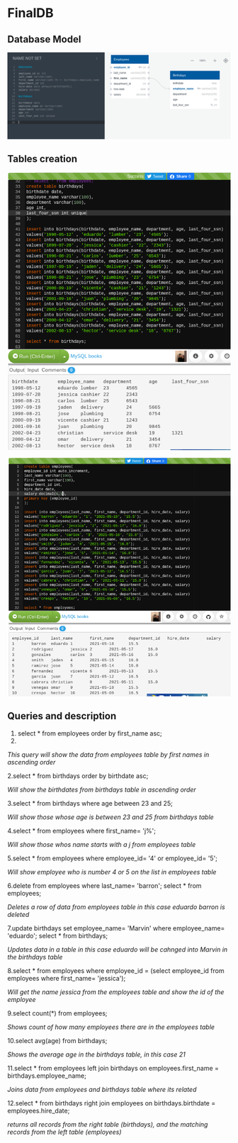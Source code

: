 # FinalDB

## Database Model
![DataBase Model](/images/database.png)

## Tables creation
![Tables](/images/birthdaytable.png)

![Tables](/images/employeestable.png)

## Queries and description

1. select * from employees order by first_name asc;
2. 
*This query will show the data from employees table by first names in ascending order*

2.select * from birthdays order by birthdate asc;

*Will show the birthdates from birthdays table in ascending order*

3.select * from birthdays where age between 23 and 25;

*Will show those whose age is between 23 and 25 from birthdays table*

4.select * from employees where first_name= 'j%';

*Will show those whos name starts with a j from employees table*

5.select * from employees where employee_id= '4' or employee_id= '5';

*Will show employee who is number 4 or 5 on the list in employees table*

6.delete from employees where last_name= 'barron';
select * from employees;

*Deletes a row of data from employees table in this case eduardo barron is deleted*

7.update birthdays set employee_name= 'Marvin' where employee_name= 'eduardo';
select * from birthdays;

*Updates data in a table in this case eduardo will be cahnged into Marvin in the birthdays table*

8.select * from employees where employee_id = (select employee_id from employees where first_name= 'jessica');

*Will get the name jessica from the employees table and show the id of the employee*

9.select count(*) from employees;

*Shows count of how many employees there are in the employees table*

10.select avg(age) from birthdays;

*Shows the average age in the birthdays table, in this case 21*

11.select * from employees left join birthdays on employees.first_name = birthdays.employee_name;

*Joins data from employees and birthdays table where its related*

12.select * from birthdays right join employees on birthdays.birthdate = employees.hire_date;

*returns all records from the right table (birthdays), and the matching records from the left table (employees)*

